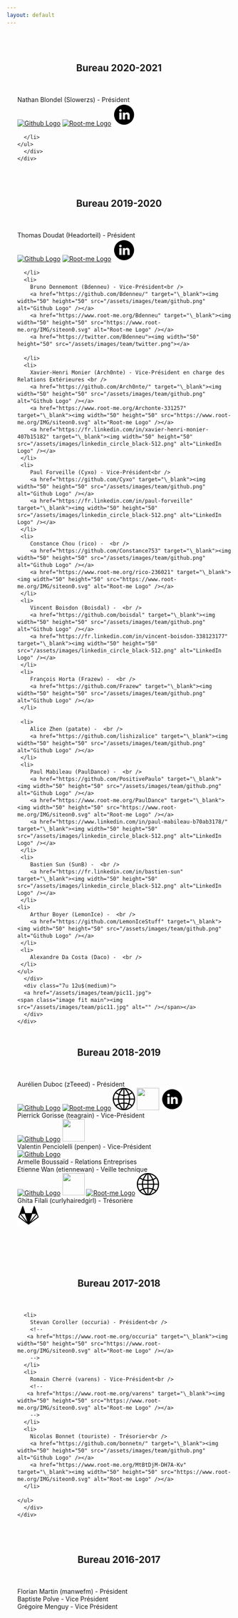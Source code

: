 ```yaml
---
layout: default
---
```

<!-- 2020 2021 -->
<span class="image fit main"><img src="" alt="" /></span>
<div class="content">
  <div class="container">
    <div class="row">
      <div class="4u 12u$(medium)">
	<h2 align="center">Bureau 2020-2021</h2>
      </div>
      <div class="6u 12u$(medium)">
	<ul style="list-style-type:none">
	  <li>
	    Nathan Blondel (Slowerzs) - Président<br />
	    <a href="https://github.com/Slowerzs" target="\_blank"><img width="50" height="50" src="/assets/images/team/github.png" alt="Github Logo" /></a>
	    <a href="https://www.root-me.org/Slowerzs-152303" target="\_blank"><img width="50" height="50" src="https://www.root-me.org/IMG/siteon0.svg" alt="Root-me Logo" /></a>
	    <a href="https://www.linkedin.com/in/nathan-blondel-b009271b3/" target="\_blank"><img width="50" height="50" src="/assets/images/linkedin_circle_black-512.png" alt="LinkedIn Logo" /></a>

	  </li>
	</ul>
      </div>
    </div>
  </div>
</div>
<!-- 2019 2020 -->
<span class="image fit main"><img src="" alt="" /></span>
<div class="content">
  <div class="container">
    <div class="row">
      <div class="4u 12u$(medium)">
	<h2 align="center">Bureau 2019-2020</h2>
      </div>
      <div class="6u 12u$(medium)">
	<ul style="list-style-type:none">
	  <li>
	    Thomas Doudat (Headorteil) - Président<br />
	    <a href="https://github.com/Headorteil" target="\_blank"><img width="50" height="50" src="/assets/images/team/github.png" alt="Github Logo" /></a>
	    <a href="https://www.root-me.org/Headorteil" target="\_blank"><img width="50" height="50" src="https://www.root-me.org/IMG/siteon0.svg" alt="Root-me Logo" /></a>
	    <a href="https://www.linkedin.com/in/thomas-doudat-290840175/" target="\_blank"><img width="50" height="50" src="/assets/images/linkedin_circle_black-512.png" alt="LinkedIn Logo" /></a>

	  </li>
	  <li>
	    Bruno Dennemont (Bdenneu) - Vice-Président<br />
	    <a href="https://github.com/Bdenneu/" target="\_blank"><img width="50" height="50" src="/assets/images/team/github.png" alt="Github Logo" /></a>
	    <a href="https://www.root-me.org/Bdenneu" target="\_blank"><img width="50" height="50" src="https://www.root-me.org/IMG/siteon0.svg" alt="Root-me Logo" /></a>
	    <a href="https://twitter.com/Bdenneu"><img width="50" height="50" src="/assets/images/team/twitter.png"></a>

	  </li>
	  <li>
	    Xavier-Henri Monier (Arch0nte) - Vice-Président en charge des Relations Extérieures <br />
	    <a href="https://github.com/Arch0nte/" target="\_blank"><img width="50" height="50" src="/assets/images/team/github.png" alt="Github Logo" /></a>
	    <a href="https://www.root-me.org/Archonte-331257" target="\_blank"><img width="50" height="50" src="https://www.root-me.org/IMG/siteon0.svg" alt="Root-me Logo" /></a>
	    <a href="https://fr.linkedin.com/in/xavier-henri-monier-407b15182" target="\_blank"><img width="50" height="50" src="/assets/images/linkedin_circle_black-512.png" alt="LinkedIn Logo" /></a>
	 </li>
	 <li>
	    Paul Forveille (Cyxo) - Vice-Président<br />
	    <a href="https://github.com/Cyxo" target="\_blank"><img width="50" height="50" src="/assets/images/team/github.png" alt="Github Logo" /></a>
	    <a href="https://fr.linkedin.com/in/paul-forveille" target="\_blank"><img width="50" height="50" src="/assets/images/linkedin_circle_black-512.png" alt="LinkedIn Logo" /></a>
	 </li>
	 <li>
	    Constance Chou (rico) -  <br />
	    <a href="https://github.com/Constance753" target="\_blank"><img width="50" height="50" src="/assets/images/team/github.png" alt="Github Logo" /></a>
	    <a href="https://www.root-me.org/rico-236021" target="\_blank"><img width="50" height="50" src="https://www.root-me.org/IMG/siteon0.svg" alt="Root-me Logo" /></a>
	 </li>
	 <li>
	    Vincent Boisdon (Boisdal) -  <br />
	    <a href="https://github.com/boisdal" target="\_blank"><img width="50" height="50" src="/assets/images/team/github.png" alt="Github Logo" /></a>
	    <a href="https://fr.linkedin.com/in/vincent-boisdon-338123177" target="\_blank"><img width="50" height="50" src="/assets/images/linkedin_circle_black-512.png" alt="LinkedIn Logo" /></a>
	 </li>
	 <li>
	    François Horta (Frazew) -  <br />
	    <a href="https://github.com/Frazew" target="\_blank"><img width="50" height="50" src="/assets/images/team/github.png" alt="Github Logo" /></a>
	 </li>

	 <li>
	    Alice Zhen (patate) -  <br />
	    <a href="https://github.com/lishizalice" target="\_blank"><img width="50" height="50" src="/assets/images/team/github.png" alt="Github Logo" /></a>
	 </li>
	 <li>
	    Paul Mabileau (PaulDance) -  <br />
	    <a href="https://github.com/PositivePaulo" target="\_blank"><img width="50" height="50" src="/assets/images/team/github.png" alt="Github Logo" /></a>
	    <a href="https://www.root-me.org/PaulDance" target="\_blank"><img width="50" height="50" src="https://www.root-me.org/IMG/siteon0.svg" alt="Root-me Logo" /></a>
	    <a href="https://www.linkedin.com/in/paul-mabileau-b70ab3178/" target="\_blank"><img width="50" height="50" src="/assets/images/linkedin_circle_black-512.png" alt="LinkedIn Logo" /></a>
	 </li>
	 <li>
	    Bastien Sun (SunB) -  <br />
	    <a href="https://fr.linkedin.com/in/bastien-sun" target="\_blank"><img width="50" height="50" src="/assets/images/linkedin_circle_black-512.png" alt="LinkedIn Logo" /></a>
	 </li>
	<li>
	    Arthur Boyer (LemonIce) -  <br />
	    <a href="https://github.com/LemonIceStuff" target="\_blank"><img width="50" height="50" src="/assets/images/team/github.png" alt="Github Logo" /></a>
	 </li>
	 <li>
	    Alexandre Da Costa (Daco) -  <br />
	 </li>
	</ul>
      </div>
      <div class="7u 12u$(medium)">
      <a href="/assets/images/team/pic11.jpg">
	<span class="image fit main"><img src="/assets/images/team/pic11.jpg" alt="" /></span></a>
      </div>
    </div>
  </div>
</div>
<!-- 2018 2019 -->
<div class="content">
  <div class="container">
    <div class="row">
      <div class="12u 12u$(medium)">
	<h2 align="center">Bureau 2018-2019</h2>
      </div>
      <div class="5u 12u$(medium)">
	<ul style="list-style-type:none">
	  <li>
	    Aurélien Duboc (zTeeed) - Président<br />
	    <a href="https://github.com/zteeed/" target="\_blank"><img width="50" height="50" src="/assets/images/team/github.png" alt="Github Logo" /></a>
	    <a href="https://www.root-me.org/zTeeed-115405" target="\_blank"><img width="50" height="50" src="https://www.root-me.org/IMG/siteon0.svg" alt="Root-me Logo" /></a>
	    <a href="https://www.duboc.xyz" target="\_blank"><img width="50" height="50" src="/assets/images/team/www.png" alt="Website Logo" /></a>
	    <a href="https://twitter.com/zTeeed_"><img width="50" height="50" src="/assets/images/team/twitter.png"></a>
	    <a href="https://www.linkedin.com/in/aurelien-duboc/" target="\_blank"><img width="50" height="50" src="/assets/images/linkedin_circle_black-512.png" alt="LinkedIn Logo" /></a>
	  </li>
	  <li>
	    Pierrick Gorisse (teagrain) - Vice-Président<br />
	    <a href="https://github.com/teagrain/" target="\_blank"><img width="50" height="50" src="/assets/images/team/github.png" alt="Github Logo" /></a>
	    <a href="https://twitter.com/Pierrick_go"><img width="50" height="50" src="/assets/images/team/twitter.png"></a>
	  </li>
	  <li>
	    Valentin Penciolelli (penpen) - Vice-Président<br />
	    <a href="https://github.com/penciole" target="\_blank"><img width="50" height="50" src="/assets/images/team/github.png" alt="Github Logo" /></a>
	  </li>
	  <li>Armelle Boussaïd - Relations Entreprises<br />
	  </li>
	  <li>Etienne Wan (etiennewan) - Veille technique<br />
	    <a href="https://github.com/etiennewan/" target="\_blank"><img width="50" height="50" src="/assets/images/team/github.png" alt="Github Logo" /></a>
	    <a href="https://twitter.com/etiennewan"><img width="50" height="50" src="/assets/images/team/twitter.png"></a>
	    <a href="https://www.root-me.org/etiennewan" target="\_blank"><img width="50" height="50" src="https://www.root-me.org/IMG/siteon0.svg" alt="Root-me Logo" /></a>
	    <a href="https://janitor.technology" target="\_blank"><img width="50" height="50" src="/assets/images/team/www.png" alt="https://janitor.technology" /></a>
	  </li>
	  <li>
	    Ghita Filali (curlyhairedgirl) - Trésorière<br />
	    <a href="https://gitlab.com/ghitafilali/" target="\_blank"><img width="50" height="50" src="/assets/images/team/gitlab-filled.png" alt="Gitlab Logo" /></a>
	  </li>
	</ul>
      </div>
      <a href="/assets/images/team/pic05.jpg.bak">
      <div class="7u 12u$(medium)">
	<span class="image fit main"><img src="/assets/images/team/pic05.jpg.bak" alt="" /></span></div></a>

<!-- 2017 2018 -->
<span class="image fit main"><img src="" alt="" /></span>
<div class="content">
  <div class="container">
    <div class="row">
      <div class="4u 12u$(medium)">
	<h2 align="center">Bureau 2017-2018</h2>
      </div>
      <div class="6u 12u$(medium)">
	<ul style="list-style-type:none">

	  <li>
	    Stevan Coroller (occuria) - Président<br />
	    <!--
       <a href="https://www.root-me.org/occuria" target="\_blank"><img width="50" height="50" src="https://www.root-me.org/IMG/siteon0.svg" alt="Root-me Logo" /></a>
	    -->
	  </li>
	  <li>
	    Romain Cherré (varens) - Vice-Président<br />
	    <!--
       <a href="https://www.root-me.org/varens" target="\_blank"><img width="50" height="50" src="https://www.root-me.org/IMG/siteon0.svg" alt="Root-me Logo" /></a>
	    -->
	  </li>
	  <li>
	    Nicolas Bonnet (touriste) - Trésorier<br />
	    <a href="https://github.com/bonnetn/" target="\_blank"><img width="50" height="50" src="/assets/images/team/github.png" alt="Github Logo" /></a>
	    <a href="https://www.root-me.org/MtBtDjM-DH7A-Kv" target="\_blank"><img width="50" height="50" src="https://www.root-me.org/IMG/siteon0.svg" alt="Root-me Logo" /></a>
	  </li>

	</ul>
      </div>
    </div>
  </div>
</div>

<!-- 2016 2017 -->
<span class="image fit main"><img src="" alt="" /></span>
<div class="content">
  <div class="container">
    <div class="row">
      <div class="4u 12u$(medium)">
	<h2 align="center">Bureau 2016-2017</h2>
      </div>
      <div class="6u 12u$(medium)">
	<ul style="list-style-type:none">
	  <li>
	    Florian Martin (manwefm) - Président<br />
	  </li>
	  <li>
	    Baptiste Polve - Vice Président<br />
	  </li>
	  <li>
	    Grégoire Menguy - Vice Président<br />
	  </li>
	</ul>
      </div>
    </div>
  </div>
</div>

<style>
h2 { margin-top: 50px; margin-bottom: 50px;}
</style>
